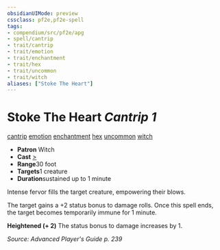 ```yaml
---
obsidianUIMode: preview
cssclass: pf2e,pf2e-spell
tags:
- compendium/src/pf2e/apg
- spell/cantrip
- trait/cantrip
- trait/emotion
- trait/enchantment
- trait/hex
- trait/uncommon
- trait/witch
aliases: ["Stoke The Heart"]
---
```

# Stoke The Heart *Cantrip 1*   
[cantrip](../../Rules/traits/cantrip.md)  [emotion](../../Rules/traits/emotion.md)  [enchantment](../../Rules/traits/enchantment.md)  [hex](../../Rules/traits/hex-apg.md)  [uncommon](../../Rules/traits/uncommon.md)  [witch](../../Rules/traits/witch-apg.md)  

- **Patron** Witch
- **Cast** [>](../../Rules/core-rulebook/chapter-9-playing-the-game.md#Actions "Single Action") 
- **Range**30 foot
- **Targets**1 creature
- **Duration**sustained up to 1 minute

Intense fervor fills the target creature, empowering their blows.

The target gains a +2 status bonus to damage rolls. Once this spell ends, the target becomes temporarily immune for 1 minute.

**Heightened (+ 2)** The status bonus to damage increases by 1.

*Source: Advanced Player's Guide p. 239*